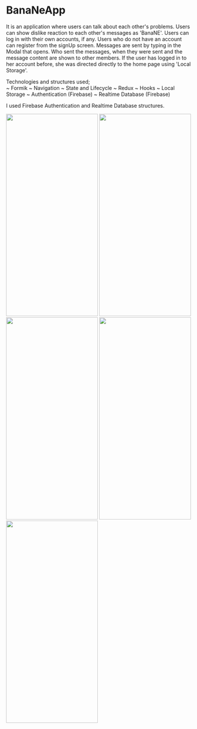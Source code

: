 # BanaNeApp

It is an application where users can talk about each other's problems.
Users can show dislike reaction to each other's messages as 'BanaNE'.
Users can log in with their own accounts, if any. 
Users who do not have an account can register from the signUp screen.
Messages are sent by typing in the Modal that opens.
Who sent the messages, when they were sent and the message content are shown to other members.
If the user has logged in to her account before, she was directed directly to the home page using 'Local Storage'.

Technologies and structures used;<br>
~ Formik
~ Navigation 
~ State and Lifecycle
~ Redux
~ Hooks
~ Local Storage
~ Authentication (Firebase)
~ Realtime Database (Firebase)


<p/><p/>
I used Firebase Authentication and Realtime Database structures.
<p/><p/>
<img src="https://user-images.githubusercontent.com/77547205/190245275-8a6bb27e-e567-4992-976f-d197ed803221.png" height="550" width="250">
<img src="https://user-images.githubusercontent.com/77547205/190245278-0238477f-2b5c-4ee3-863c-5c1bb32fcc3c.png" height="550" width="250">
<img src="https://user-images.githubusercontent.com/77547205/190245273-132a5b52-0158-435a-82fc-50888da74051.png" height="550" width="250">
<img src="https://user-images.githubusercontent.com/77547205/190245281-941bb8d1-7299-4d9e-b5d1-66decff20099.png" height="550" width="250">
<img src="https://user-images.githubusercontent.com/77547205/190245284-03f8fd48-3f04-4a33-9ada-3381fbae4f2c.png" height="550" width="250">

